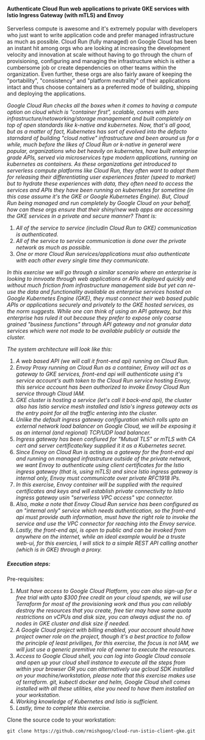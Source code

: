 #### Authenticate Cloud Run web applications to private GKE services with Istio Ingress Gateway (with mTLS) and Envoy

Serverless compute is awesome and it's extremely popular with developers who just want to write application code and prefer managed infrastructure as much as possible. Cloud Run (fully managed) on Google Cloud has been an instant hit among orgs who are looking at increasing the development velocity and    innovation at scale without having to go through the churn of provisioning, configuring and managing the infrastructure which is either a cumbersome job or create dependencies on other teams within the organization. Even further, these orgs are also fairly aware of keeping the "portability", "consistency" and "platform neutrality" of their applications intact and thus choose containers as a preferred mode of building, shipping and deploying the applications.

_Google Cloud Run checks all the boxes when it comes to having a compute option on cloud which is "container first", scalable, comes with zero infrastructure/netoworking/storage management and built completely on top of open standards like k-native and kubernetes. Now, that's all good, but as a matter of fact, Kubernetes has sort of evolved into the defacto starndard of building "cloud native" infrastructure and been around us for a while, much before the likes of Cloud Run or k-native in general were popular, organizations who bet heavily on kubernetes, have built enterprise grade APIs, served via microservices type modern applications, running on kubernetes as containers. As these organizations get introduced to serverless compute platforms like Cloud Run, they often want to adopt them for releasing their differentiating user experiences faster (speed to market) but to hydrate these experiences with data, they often need to access the services and APIs they have been running on kubernetes for sometime (in this case assume it's the GKE or Google Kubernetes Engine). But, Cloud Run being managed and run completely by Google Cloud on your behalf, how can these orgs ensure that their shiny/new web apps are accessinng the GKE services in a private and secure manner? Thant is:_

1. _All of the service to service (includin Cloud Run to GKE) communication is authenticated._
2. _All of the service to service communication is done over the private network as much as possible._
3. _One or more Cloud Run services/applications must also authenticate with each other every single time they communicate._

_In this exercise we will go through a similar scenario where an enterprise is looking to innvoate through web applications or APIs deployed quickly and without much friction from infrastructure management side but yet can re-use the data and functionality available as enterprise services hosted on Google Kubernetes Engine (GKE), they must connect their web based public APIs or applications securely and privately to the GKE hosted services, as the norm suggests. While one can think of using an API gateway, but this enterprise has ruled it out because they prefer to expose only coarse grained "business functions" through API gateway and not granular data services which were not made to be available publicly or outside the cluster._

_The system architecture will look like this:_

1. _A web based API (we will call it front-end api) running on Cloud Run._
2. _Envoy Proxy running on Cloud Run as a container, Envoy will act as a gateway to GKE services, front-end api will authenticate using it's service account's auth token to the Cloud Run service hosting Envoy, this service account has been authorized to invoke Envoy Cloud Run service through Cloud IAM._
3. _GKE cluster is hosting a service (let's call it back-end api), the cluster also has Istio service mesh installed and Istio's ingress gateway acts as the entry point for all the traffic entering into the cluster._
4. _Unlike the default ingress gateway configuration which rolls upto an external network load balancer on Google Cloud, we will be exposing it as an internal (and regional) TCP/UDP load balancer._
5. _Ingress gateway has been confiured for "Mutual TLS" or mTLS with CA cert and server certificate/key supplied it it as a Kubernetes secret._
6. _Since Envoy on Cloud Run is acting as a gateway for the front-end api and running on managed infrastruture outside of the private network, we want Envoy to authenticate using client certificates for the Istio ingress gateway (that is, using mTLS) and since Istio ingress gateway is internal only, Envoy must communicate over private RFC1918 IPs._
7. _In this exercise, Envoy container will be supplied with the required certificates and keys and will establish private connectivity to Istio ingress gateway usin "serverless VPC access" vpc connector._
8. _Also, make a note that Envoy Cloud Run service has been configured as an "internal only" service which needs authentication, so the front-end api must provide auth information, must have the right role to invoke the service and use the VPC connector for reaching into the Envoy service._
9. _Lastly, the front-end api, is open to public and can be invoked from anywhere on the internet, while an ideal example would be a truste web-ui, for this exercies, I will stick to a simple REST API calling another (which is in GKE) through a proxy._

##### Execution steps:

Pre-requisites:
1. _Must have access to Google Cloud Platform, you can also sign-up for a free trial with upto $300 free credit on your cloud spends, we will use Terraform for most of the provisioning work and thus you can reliably destroy the resources that you create, free tier may have some quota restrictions on vCPUs and disk size, you can always adjust the no. of nodes in GKE cluster and disk size if needed._
2. _A Google Cloud project with billing enabled, your account should have project owner role on the project, though it's a best practice to follow the principle of least priviliges, for this exercise, the focus is not IAM, we will just use a generic premitive role of owner to execute the resources._
3. _Access to Google Cloud shell, you can log into Google Cloud console and open up your cloud shell instance to execute all the steps from within your browser OR you can alternatively use gcloud SDK installed on your machine/workstation, please note that this exercise makes use of terraform. git, kubectl docker and helm, Google Cloud shell comes installed with all these utilities, else you need to have them installed on your workstation_.
4. _Working knowledge of Kubernetes and Istio is sufficient._
5. _Lastly, time to complete this exercise._

Clone the source code to your workstation:
```
git clone https://github.com/rmishgoog/cloud-run-istio-client-gke.git
```
